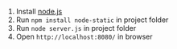 1. Install [node.js](https://nodejs.org/en/)
2. Run `npm install node-static` in project folder
3. Run `node server.js` in project folder
4. Open `http://localhost:8080/` in browser
